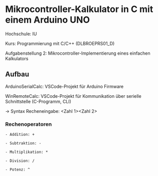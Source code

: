 # Mikrocontroller-Kalkulator in C mit einem Arduino UNO

Hochschule: IU

Kurs: Programmierung mit C/C++ (DLBROEPRS01_D)

Aufgabenstellung 2: Mikrocontroller-Implementierung eines einfachen Kalkulators

## Aufbau
ArduinoSerialCalc: VSCode-Projekt für Arduino Firmware

WinRemoteCalc: VSCode-Projekt für Kommunikation über serielle Schnittstelle (C-Programm, CLI)

-> Syntax Recheneingabe: <Zahl 1><Rechenoperator><Zahl 2>

### Rechenoperatoren

    - Addition: +
    
    - Subtraktion: -
    
    - Multiplikation: *
    
    - Division: /
    
    - Potenz: ^

